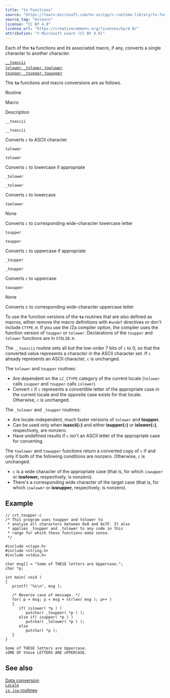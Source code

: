 ```yaml
---
title: "to Functions"
source: "https://learn.microsoft.com/en-us/cpp/c-runtime-library/to-functions?view=msvc-170"
source_tag: "mslearn"
license: "CC BY 4.0"
license_url: "https://creativecommons.org/licenses/by/4.0/"
attribution: "© Microsoft Learn (CC BY 4.0)"
---
```

Each of the **`to`** functions and its associated macro, if any, converts a single character to another character.

[`__toascii`](https://learn.microsoft.com/en-us/cpp/c-runtime-library/reference/toascii-toascii?view=msvc-170)  
[`tolower`, `_tolower`, `towlower`](https://learn.microsoft.com/en-us/cpp/c-runtime-library/reference/tolower-tolower-towlower-tolower-l-towlower-l?view=msvc-170)  
[`toupper`, `_toupper`, `towupper`](https://learn.microsoft.com/en-us/cpp/c-runtime-library/reference/toupper-toupper-towupper-toupper-l-towupper-l?view=msvc-170)

The **`to`** functions and macro conversions are as follows.

Routine

Macro

Description

`__toascii`

`__toascii`

Converts `c` to ASCII character

`tolower`

`tolower`

Converts `c` to lowercase if appropriate

`_tolower`

`_tolower`

Converts `c` to lowercase

`towlower`

None

Converts `c` to corresponding wide-character lowercase letter

`toupper`

`toupper`

Converts `c` to uppercase if appropriate

`_toupper`

`_toupper`

Converts `c` to uppercase

`towupper`

None

Converts c to corresponding wide-character uppercase letter

To use the function versions of the **`to`** routines that are also defined as macros, either remove the macro definitions with `#undef` directives or don't include `CTYPE.H`. If you use the /Za compiler option, the compiler uses the function version of `toupper` or `tolower`. Declarations of the `toupper` and `tolower` functions are in `STDLIB.H`.

The `__toascii` routine sets all but the low-order 7 bits of `c` to 0, so that the converted value represents a character in the ASCII character set. If `c` already represents an ASCII character, `c` is unchanged.

The `tolower` and `toupper` routines:

*   Are dependent on the `LC_CTYPE` category of the current locale (`tolower` calls `isupper` and `toupper` calls `islower`).
*   Convert `c` if `c` represents a convertible letter of the appropriate case in the current locale and the opposite case exists for that locale. Otherwise, `c` is unchanged.

The `_tolower` and `_toupper` routines:

*   Are locale-independent, much faster versions of `tolower` and **toupper.**
*   Can be used only when **isascii(**`c`**)** and either **isupper(**`c`**)** or **islower(**`c`**)**, respectively, are nonzero.
*   Have undefined results if `c` isn't an ASCII letter of the appropriate case for converting.

The `towlower` and `towupper` functions return a converted copy of `c` if and only if both of the following conditions are nonzero. Otherwise, `c` is unchanged.

*   `c` is a wide character of the appropriate case (that is, for which `iswupper` or **iswlower,** respectively, is nonzero).
*   There's a corresponding wide character of the target case (that is, for which `iswlower` or **iswupper,** respectively, is nonzero).

## Example

```
// crt_toupper.c
/* This program uses toupper and tolower to
 * analyze all characters between 0x0 and 0x7F. It also
 * applies _toupper and _tolower to any code in this
 * range for which these functions make sense.
 */

#include <ctype.h>
#include <string.h>
#include <stdio.h>

char msg[] = "Some of THESE letters are Uppercase.";
char *p;

int main( void )
{
   printf( "%s\n", msg );

   /* Reverse case of message. */
   for( p = msg; p < msg + strlen( msg ); p++ )
   {
      if( islower( *p ) )
         putchar( _toupper( *p ) );
      else if( isupper( *p ) )
         putchar( _tolower( *p ) );
      else
         putchar( *p );
   }
}
```

```
Some of THESE letters are Uppercase.
sOME OF these LETTERS ARE uPPERCASE.
```

## See also

[Data conversion](https://learn.microsoft.com/en-us/cpp/c-runtime-library/data-conversion?view=msvc-170)  
[`Locale`](https://learn.microsoft.com/en-us/cpp/c-runtime-library/locale?view=msvc-170)  
[`is`, `isw` routines](https://learn.microsoft.com/en-us/cpp/c-runtime-library/is-isw-routines?view=msvc-170)